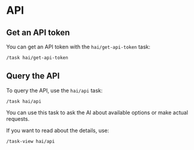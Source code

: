 # API

## Get an API token

You can get an API token with the `hai/get-api-token` task:

```
/task hai/get-api-token
```

## Query the API

To query the API, use the `hai/api` task:

```
/task hai/api
```

You can use this task to ask the AI about available options or make actual
requests.

If you want to read about the details, use:

```
/task-view hai/api
```
